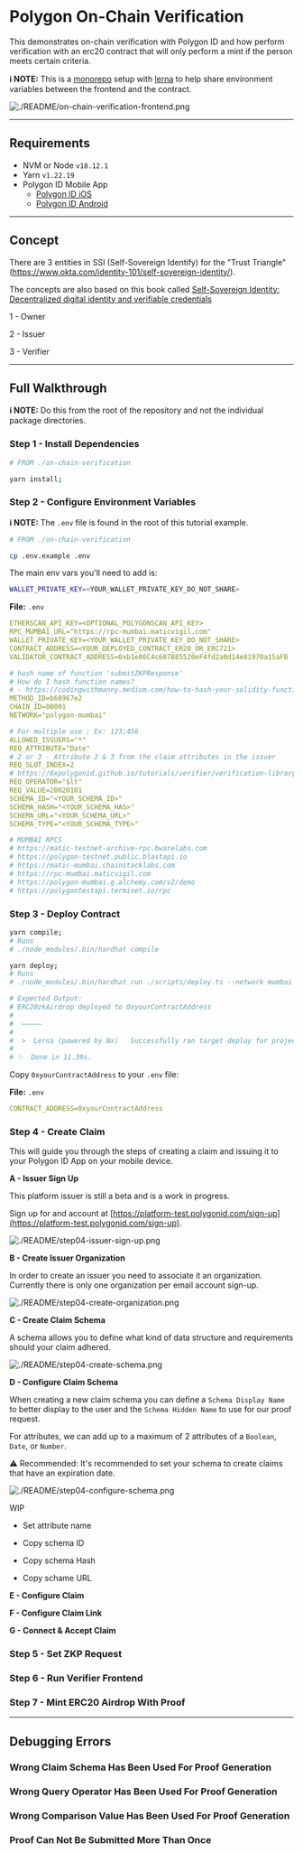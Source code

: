 # Polygon On-Chain Verification

This demonstrates on-chain verification with Polygon ID and how perform verification with an erc20 contract that will only perform a mint if the person meets certain criteria.

**ℹ️ NOTE:** This is a [monorepo](https://semaphoreci.com/blog/what-is-monorepo) setup with [lerna](https://lerna.js.org) to help share environment variables between the frontend and the contract.

![./README/on-chain-verification-frontend.png](./README/on-chain-verification-frontend.png)

---

## Requirements

- NVM or Node `v18.12.1`
- Yarn `v1.22.19`
- Polygon ID Mobile App
    - [Polygon ID iOS](https://apps.apple.com/us/app/polygon-id/id1629870183)
    - [Polygon ID Android](https://play.google.com/store/apps/details?id=com.polygonid.wallet&gl=US)

---

## Concept

There are 3 entities in SSI (Self-Sovereign Identify) for the "Trust Triangle" (https://www.okta.com/identity-101/self-sovereign-identity/).

The concepts are also based on this book called [Self-Sovereign Identity: Decentralized digital identity and verifiable credentials](https://www.amazon.com/Self-Sovereign-Identity-Decentralized-verifiable-credentials/dp/1617296597)

1 - Owner

2 - Issuer

3 - Verifier

---

## Full Walkthrough

**ℹ️ NOTE:** Do this from the root of the repository and not the individual package directories.

### Step 1 - Install Dependencies


```bash
# FROM ./on-chain-verification

yarn install;
```

### Step 2 - Configure Environment Variables

**ℹ️ NOTE:** The `.env` file is found in the root of this tutorial example.

```bash
# FROM ./on-chain-verification

cp .env.example .env
```

The main env vars you'll need to add is:

```bash
WALLET_PRIVATE_KEY=<YOUR_WALLET_PRIVATE_KEY_DO_NOT_SHARE>
```

**File:** `.env`

```yaml
ETHERSCAN_API_KEY=<OPTIONAL_POLYGONSCAN_API_KEY>
RPC_MUMBAI_URL="https://rpc-mumbai.maticvigil.com"
WALLET_PRIVATE_KEY=<YOUR_WALLET_PRIVATE_KEY_DO_NOT_SHARE>
CONTRACT_ADDRESS=<YOUR_DEPLOYED_CONTRACT_ER20_OR_ERC721>
VALIDATOR_CONTRACT_ADDRESS=0xb1e86C4c687B85520eF4fd2a0d14e81970a15aFB

# hash name of function 'submitZKPResponse'
# How do I hash function names?
# - https://codingwithmanny.medium.com/how-to-hash-your-solidity-function-names-in-etherjs-d1597eaad26
METHOD_ID=b68967e2 
CHAIN_ID=80001
NETWORK="polygon-mumbai"

# For multiple use ; Ex: 123;456
ALLOWED_ISSUERS="*"
REQ_ATTRIBUTE="Date"
# 2 or 3 - Attribute 2 & 3 from the claim attributes in the issuer
REQ_SLOT_INDEX=2
# https://0xpolygonid.github.io/tutorials/verifier/verification-library/zk-query-language/
REQ_OPERATOR="$lt"
REQ_VALUE=20020101
SCHEMA_ID="<YOUR_SCHEMA_ID>"
SCHEMA_HASH="<YOUR_SCHEMA_HAS>"
SCHEMA_URL="<YOUR_SCHEMA_URL>"
SCHEMA_TYPE="<YOUR_SCHEMA_TYPE>"

# MUMBAI RPCS
# https://matic-testnet-archive-rpc.bwarelabs.com
# https://polygon-testnet.public.blastapi.io
# https://matic-mumbai.chainstacklabs.com
# https://rpc-mumbai.maticvigil.com
# https://polygon-mumbai.g.alchemy.com/v2/demo
# https://polygontestapi.terminet.io/rpc
```

### Step 3 - Deploy Contract

```bash
yarn compile;
# Runs
# ./node_modules/.bin/hardhat compile

yarn deploy;
# Runs
# ./node_modules/.bin/hardhat run ./scripts/deploy.ts --network mumbai

# Expected Output:
# ERC20zkAirdrop deployed to 0xyourContractAddress
# 
#  —————
# 
#  >  Lerna (powered by Nx)   Successfully ran target deploy for project on-chain-verification-contract (10s)
#  
# ✨  Done in 11.39s.
```

Copy `0xyourContractAddress` to your `.env` file:

**File:** `.env`

```yaml
CONTRACT_ADDRESS=0xyourContractAddress
```

### Step 4 - Create Claim

This will guide you through the steps of creating a claim and issuing it to your Polygon ID App on your mobile device.

**A - Issuer Sign Up**

This platform issuer is still a beta and is a work in progress.

Sign up for and account at [https://platform-test.polygonid.com/sign-up](https://platform-test.polygonid.com/sign-up).

![./README/step04-issuer-sign-up.png](./README/step04-issuer-sign-up.png)

**B - Create Issuer Organization**

In order to create an issuer you need to associate it an organization. Currently there is only one organization per email account sign-up.

![./README/step04-create-organization.png](./README/step04-create-organization.png)

**C - Create Claim Schema**

A schema allows you to define what kind of data structure and requirements should your claim adhered.

![./README/step04-create-schema.png](./README/step04-create-schema.png)

**D - Configure Claim Schema**

When creating a new claim schema you can define a `Schema Display Name` to better display to the user and the `Schema Hidden Name` to use for our proof request.

For attributes, we can add up to a maximum of 2 attributes of a `Boolean`, `Date`, or `Number`.

⚠️ Recommended: It's recommended to set your schema to create claims that have an expiration date.

![./README/step04-configure-schema.png](./README/step04-configure-schema.png)

WIP

- Set attribute name

- Copy schema ID

- Copy schema Hash

- Copy schame URL

**E - Configure Claim**

**F - Configure Claim Link**

**G - Connect & Accept Claim**

### Step 5 - Set ZKP Request

### Step 6 - Run Verifier Frontend

### Step 7 - Mint ERC20 Airdrop With Proof

---

## Debugging Errors

### Wrong Claim Schema Has Been Used For Proof Generation

### Wrong Query Operator Has Been Used For Proof Generation

### Wrong Comparison Value Has Been Used For Proof Generation

### Proof Can Not Be Submitted More Than Once
